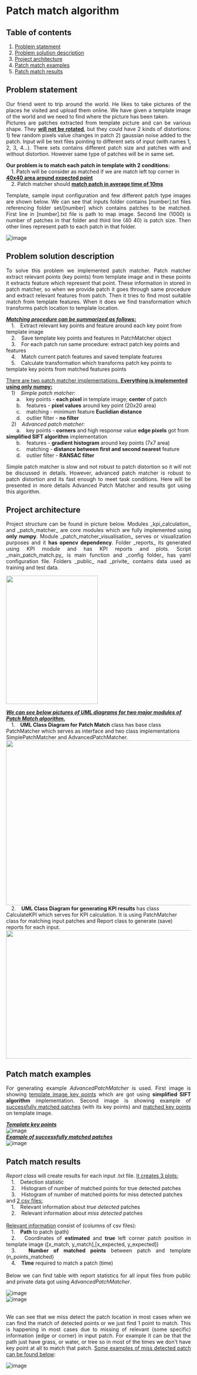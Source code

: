 # Patch match algorithm

## Table of contents
1. [Problem statement](#p1)
2. [Problem solution description](#p2)
3. [Project architecture](#p3)
4. [Patch match examples](#p4)
5. [Patch match results](#p5)

## Problem statement <a name="p1" /></a>

<p align="justify">
Our friend went to trip around the world. He likes to take pictures of the places he visited and upload them online. We have given a template image of the world and we need to find where the picture has been taken.<br/> 
Pictures are patches extracted from template picture and can be various shape. They <ins><b>will not be rotated</b></ins>,  but they could have 2 kinds of distortions: 1) few random pixels value changes in patch 2) gaussian noise added to the patch. Input will be text files pointing to different sets of input (with names 1, 2, 3, 4…). There sets contains different patch size and patches with and without distortion. However same type of patches will be in same set. <br/>
</p>

**Our problem is to match each patch in template with 2 conditions:** <br/>
	&emsp;1. Patch will be consider as matched if we are match left top corner in <ins>**40x40 area around expected point**</ins> <br/>
  &emsp;2. Patch matcher should <ins>**match patch in average time of 10ms**</ins> <br/>
  
<p align="justify">
Template, sample input configuration and few different patch type images are shown below.
We can see that inputs folder contains [number].txt files referencing folder set/[number] which contains patches to be matched. First line in [number].txt file is path to map image. Second line (1000) is number  of patches in that folder and third line (40 40) is patch size. Then other lines represent path to each patch in that folder. <br/>
</p>

 ![image](https://user-images.githubusercontent.com/24530942/210841435-987d33eb-230c-41ed-ba87-73875be6a7b8.png)
 

## Problem solution description <a name="p2"></a>

<p align="justify">
To solve this problem we implemented patch matcher. Patch matcher extract relevant points (key points) from template image and in these points it extracts feature which represent that point. These information in stored in patch matcher, so when we provide patch it goes through same procedure and extract relevant features from patch. Then it tries to find most suitable match from template features. When it does we find transformation which transforms patch location to template location.
<br/>
</p>

<ins>**_Matching procedure can be summarized as follows:_**</ins>
<br/> 
	&emsp;1. &ensp; Extract relevant key points and feature around each key point from template image <br/>
	&emsp;2. &ensp; Save template key points and features in PatchMatcher object <br/>
	&emsp;3. &ensp; For each patch run same procedure: extract patch key points and features <br/>
	&emsp;4. &ensp; Match current patch features and saved template features <br/>
	&emsp;5. &ensp; Calculate transformation which transforms patch key points to template key points from matched features points <br/>
  
<ins>There are two patch matcher implementations. **Everything is implemented using only numpy:**</ins> <br/>
	&emsp;1) &ensp; _Simple patch matcher:_ <br/>
		&emsp;&emsp;a. &ensp; key points - **each pixel** in template image; **center** of patch <br/>
		&emsp;&emsp;b. &ensp; features - **pixel values** around key point (20x20 area) <br/>
		&emsp;&emsp;c. &ensp; matching - minimum feature **Euclidian distance** <br/>
		&emsp;&emsp;d. &ensp; outlier filter - **no filter** <br/>
	&emsp;2) &ensp; _Advanced patch matcher:_ <br/>
		&emsp;&emsp;a. &ensp; key points - **corners** and high response value **edge pixels** got from **simplified SIFT algorithm** implementation <br/>
		&emsp;&emsp;b. &ensp; features - **gradient histogram** around key points (7x7 area) <br/>
		&emsp;&emsp;c. &ensp; matching - **distance between first and second nearest** feature <br/>
		&emsp;&emsp;d. &ensp; outlier filter - **RANSAC filter** <br/>

<p align="justify">
Simple patch matcher is slow and not robust to patch distortion so it will not be discussed in details. However, advanced patch matcher is robust to patch distortion and its fast enough to meet task conditions. Here will be presented in more details Advanced Patch Matcher and results got using this algorithm.
</p>

## Project architecture <a name="p3"></a>

<p align="justify">
Project structure can be found in picture below. Modules _kpi_calculation_ and _patch_matcher_ are core modules which are fully implemented using <b>only numpy</b>. Module _patch_matcher_visualisation_ serves or visualization purposes and it <b>has opencv dependency</b>. Folder _reports_ its generated using KPI module and has KPI reports and plots. Script _main_patch_match.py_ is main function and _config folder_ has yaml configuration file. Folders _public_ nad _privite_ contains data used as training and test data. <br/>
</p>
<img src="https://user-images.githubusercontent.com/24530942/213715365-b393fcc1-8eb2-4150-b28e-8ab7a481a0ac.PNG" height="350" width="250">
	<br/>
	
<ins>**_We can see below pictures of UML diagrams for two major modules of Patch Match algorithm._**</ins><br/>
	&emsp;1. &ensp; **UML Class Diagram for Patch Match** class has base class PatchMatcher which serves as interface and two class implementations SimplePatchMatcher and AdvancedPatchMatcher.<br/>
	<img src="https://user-images.githubusercontent.com/24530942/213717140-45006ef9-8ffc-45e7-8482-da27f3fb70ba.png" height="450" width="700">
<br/>
	&emsp;2. &ensp; **UML Class Diagram for generating KPI results** has class CalculateKPI which serves for KPI calculation. It is using PatchMatcher class for matching input patches and Report class to generate (save) reports for each input.
	<img src="https://user-images.githubusercontent.com/24530942/213721557-34314428-77ce-4296-93e5-c13d5ee10dd5.png" height="350" width="700">


## Patch match examples <a name="p4"></a>

<p align="justify">
For generating example <i>AdvancedPatchMatcher</i> is used. First image is showing <ins>template image key points</ins> which are got using <b>simplified SIFT algorithm</b> implementation. Second image is showing example of <ins>successfully matched patches</ins> (with its key points) and <ins>matched key points</ins> on template image.
<br/>
</p>

**<ins>_Template key points_</ins>**<br/>
![image](https://user-images.githubusercontent.com/24530942/213725464-4b04e607-882e-43e0-ad8f-c43ce08ff37b.png)
<br/>
**<ins>_Example of successfully matched patches_</ins>**<br/>
![image](https://user-images.githubusercontent.com/24530942/213725690-84daad2c-5eef-481b-bbe7-c90e9d9f0be8.png)<br/>


## Patch match results <a name="p5"></a>

<p align="justify">
<i>Report class</i> will create results for each input .txt file. <ins>It creates 3 plots:</ins><br/>
&emsp;1. &ensp; Detection statistic <br/>
&emsp;2. &ensp; Histogram of number of matched points for true detected patches <br/>
&emsp;3. &ensp; Histogram of number of matched points for miss detected patches <br/>
and <ins>2 csv files:</ins><br/>
&emsp;1. &ensp; Relevant information about <i>true detected</i> patches <br/>
&emsp;2. &ensp; Relevant information about <i>miss detected</i> patches <br/>
<br/>
<ins>Relevant information</ins> consist of (columns of csv files):<br>
&emsp;1. &ensp; <b>Path</b> to patch (path) <br/>
&emsp;2. &ensp; Coordinates of <b>estimated</b> and <b>true</b> left corner patch position in template image ([x_match, y_match],[x_expected, y_expected]) <br/>
&emsp;3. &ensp; <b>Number of matched points</b> between patch and template (n_points_matched) <br/>
&emsp;4. &ensp; <b>Time</b> required to match a patch (time) <br/>
<br/>
Below we can find table with report statistics for all input files from public and private data got using <i>AdvancedPatchMatcher</i>.</br>
</p>

![image](https://user-images.githubusercontent.com/24530942/214586993-2ef9bff4-4ceb-4605-a11c-844cd68c27d6.png)
</br>
![image](https://user-images.githubusercontent.com/24530942/214587243-c753d34b-ff18-41ac-b0cb-4d2dea20dcaf.png)
</br>
</br>

<p align="justify">
We can see that we miss detect the patch location in most cases when we can find the match of detected points or we just find 1 point to match. This is happening in most cases due to missing of relevant (some specific) information (edge or corner) in input patch. For example it can be that the path just have grass, or water, or tree so in most of the times we don't have key point at all to match that patch. <ins>Some examples of miss detected patch can be found below</ins>:
</p>

![image](https://user-images.githubusercontent.com/24530942/214587612-35d34e93-7ffd-47b3-9038-130779711ee6.png)
